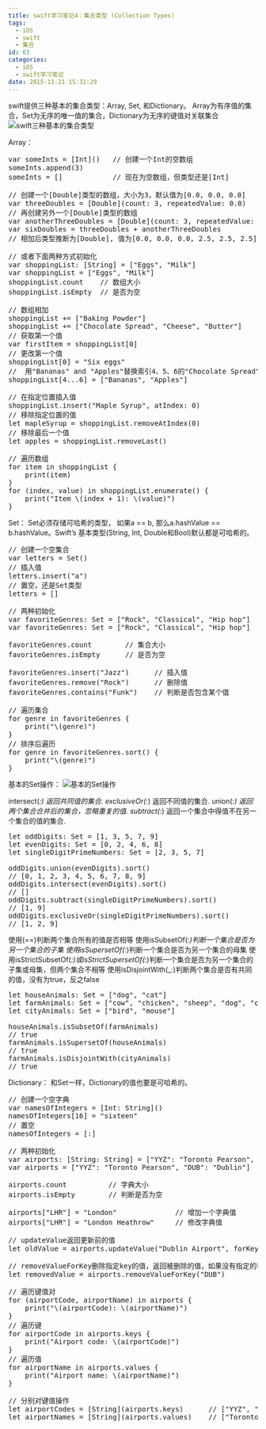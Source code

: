 ```yaml
---
title: swift学习笔记4：集合类型 (Collection Types)
tags:
  - iOS
  - swift
  - 集合
id: 63
categories:
  - iOS
  - swift学习笔记
date: 2015-11-21 15:31:29
---
```


swift提供三种基本的集合类型：Array, Set, 和Dictionary。
Array为有序值的集合，Set为无序的唯一值的集合，Dictionary为无序的键值对关联集合
![swift三种基本的集合类型](https://developer.apple.com/library/prerelease/ios/documentation/Swift/Conceptual/Swift_Programming_Language/Art/CollectionTypes_intro_2x.png)

Array：
<pre>
var someInts = [Int]()   // 创建一个Int的空数组
someInts.append(3)
someInts = []            // 现在为空数组，但类型还是[Int]

// 创建一个[Double]类型的数组，大小为3，默认值为[0.0, 0.0, 0.0]
var threeDoubles = [Double](count: 3, repeatedValue: 0.0)
// 再创建另外一个[Double]类型的数组
var anotherThreeDoubles = [Double](count: 3, repeatedValue: 2.5)
var sixDoubles = threeDoubles + anotherThreeDoubles
// 相加后类型推断为[Double], 值为[0.0, 0.0, 0.0, 2.5, 2.5, 2.5]

// 或者下面两种方式初始化
var shoppingList: [String] = ["Eggs", "Milk"]
var shoppingList = ["Eggs", "Milk"]
shoppingList.count    // 数组大小
shoppingList.isEmpty  // 是否为空

// 数组相加
shoppingList += ["Baking Powder"]
shoppingList += ["Chocolate Spread", "Cheese", "Butter"]
// 获取第一个值
var firstItem = shoppingList[0]
// 更改第一个值
shoppingList[0] = "Six eggs"
//  用"Bananas" and "Apples"替换索引4、5、6的"Chocolate Spread", "Cheese"和"Butter"
shoppingList[4...6] = ["Bananas", "Apples"]

// 在指定位置插入值
shoppingList.insert("Maple Syrup", atIndex: 0)
// 移除指定位置的值
let mapleSyrup = shoppingList.removeAtIndex(0)
// 移除最后一个值
let apples = shoppingList.removeLast()

// 遍历数组
for item in shoppingList {
    print(item)
}
for (index, value) in shoppingList.enumerate() {
    print("Item \(index + 1): \(value)")
}
</pre>

Set：
Set必须存储可哈希的类型， 如果a == b, 那么a.hashValue == b.hashValue。Swift’s 基本类型(String, Int, Double和Bool)默认都是可哈希的。
<pre>
// 创建一个空集合
var letters = Set<Character>()
// 插入值
letters.insert("a")
// 置空，还是Set<Character>类型
letters = []

// 两种初始化
var favoriteGenres: Set<String> = ["Rock", "Classical", "Hip hop"]
var favoriteGenres: Set = ["Rock", "Classical", "Hip hop"]

favoriteGenres.count        // 集合大小
favoriteGenres.isEmpty      // 是否为空

favoriteGenres.insert("Jazz")      // 插入值
favoriteGenres.remove("Rock")      // 删除值
favoriteGenres.contains("Funk")    // 判断是否包含某个值

// 遍历集合
for genre in favoriteGenres {
    print("\(genre)")
}
// 排序后遍历
for genre in favoriteGenres.sort() {
    print("\(genre)")
}
</pre>

基本的Set操作：
![基本的Set操作](https://developer.apple.com/library/prerelease/ios/documentation/Swift/Conceptual/Swift_Programming_Language/Art/setVennDiagram_2x.png)

intersect(_:) 返回共同值的集合.
exclusiveOr(_:) 返回不同值的集合.
union(_:) 返回两个集合合并后的集合，忽略重复的值.
subtract(_:) 返回一个集合中得值不在另一个集合的值的集合.
<pre>
let oddDigits: Set = [1, 3, 5, 7, 9]
let evenDigits: Set = [0, 2, 4, 6, 8]
let singleDigitPrimeNumbers: Set = [2, 3, 5, 7]

oddDigits.union(evenDigits).sort()
// [0, 1, 2, 3, 4, 5, 6, 7, 8, 9]
oddDigits.intersect(evenDigits).sort()
// []
oddDigits.subtract(singleDigitPrimeNumbers).sort()
// [1, 9]
oddDigits.exclusiveOr(singleDigitPrimeNumbers).sort()
// [1, 2, 9]
</pre>

使用(==)判断两个集合所有的值是否相等
使用isSubsetOf(_:)判断一个集合是否为另一个集合的子集
使用isSupersetOf(_:)判断一个集合是否为另一个集合的母集
使用isStrictSubsetOf(_:)或isStrictSupersetOf(_:)判断一个集合是否为另一个集合的子集或母集，但两个集合不相等
使用isDisjointWith(_:)判断两个集合是否有共同的值，没有为true，反之false
<pre>
let houseAnimals: Set = ["dog", "cat"]
let farmAnimals: Set = ["cow", "chicken", "sheep", "dog", "cat"]
let cityAnimals: Set = ["bird", "mouse"]

houseAnimals.isSubsetOf(farmAnimals)
// true
farmAnimals.isSupersetOf(houseAnimals)
// true
farmAnimals.isDisjointWith(cityAnimals)
// true
</pre>

Dictionary：
和Set一样，Dictionary的值也要是可哈希的。
<pre>
// 创建一个空字典
var namesOfIntegers = [Int: String]()
namesOfIntegers[16] = "sixteen"
// 置空
namesOfIntegers = [:]

// 两种初始化
var airports: [String: String] = ["YYZ": "Toronto Pearson", "DUB": "Dublin"]
var airports = ["YYZ": "Toronto Pearson", "DUB": "Dublin"]

airports.count          // 字典大小
airports.isEmpty        // 判断是否为空

airports["LHR"] = "London"              // 增加一个字典值
airports["LHR"] = "London Heathrow"     // 修改字典值

// updateValue返回更新前的值
let oldValue = airports.updateValue("Dublin Airport", forKey: "DUB")

// removeValueForKey删除指定key的值，返回被删除的值，如果没有指定的key，则返回nil
let removedValue = airports.removeValueForKey("DUB")

// 遍历键值对
for (airportCode, airportName) in airports {
    print("\(airportCode): \(airportName)")
}
// 遍历键
for airportCode in airports.keys {
    print("Airport code: \(airportCode)")
}
// 遍历值
for airportName in airports.values {
    print("Airport name: \(airportName)")
}

// 分别对键值操作
let airportCodes = [String](airports.keys)      // ["YYZ", "LHR"]
let airportNames = [String](airports.values)    // ["Toronto Pearson", "London Heathrow"]
</pre>